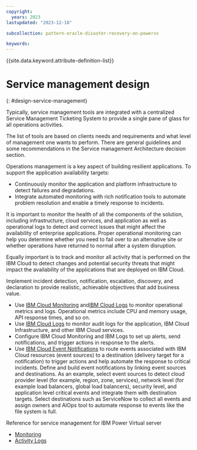```yaml
---
copyright:
  years: 2023
lastupdated: "2023-12-18"

subcollection: pattern-oracle-disaster-recovery-on-powervs

keywords:
---
```

{{site.data.keyword.attribute-definition-list}}

# Service management design
{: #design-service-management}

Typically, service management tools are integrated with a centralized Service Management Ticketing System to provide a single pane of glass for all operations activities.

The list of tools are based on clients needs and requirements and what level of management one wants to perform. There are general guidelines and some recommendations in the Service management Architecture decision section.

Operations management is a key aspect of building resilient applications. To support the application availability targets:

* Continuously monitor the application and platform infrastructure to detect failures and degradations.
* Integrate automated monitoring with rich notification tools to automate problem resolution and enable a timely response to incidents.

It is important to monitor the health of all the components of the solution, including infrastructure, cloud services, and application as well as operational logs to detect and correct issues that might affect the availability of enterprise applications. Proper operational monitoring can help you determine whether you need to fail over to an alternative site or whether operations have returned to normal after a system disruption.

Equally important is to track and monitor all activity that is performed on the IBM Cloud to detect changes and potential security threats that might impact the availability of the applications that are deployed on IBM Cloud.

Implement incident detection, notification, escalation, discovery, and declaration to provide realistic, achievable objectives that add business value.

* Use [IBM Cloud Monitoring](/docs/monitoring?topic=monitoring-about-monitor) and[IBM Cloud Logs](/docs/cloud-logs?topic=cloud-logs-getting-started) to monitor operational metrics and logs. Operational metrics include CPU and memory usage, API response times, and so on.
* Use [IBM Cloud Logs](/docs/cloud-logs?topic=cloud-logs-getting-started) to monitor audit logs for the application, IBM Cloud Infrastructure, and other IBM Cloud services.
* Configure IBM Cloud Monitoring and IBM Logs to set up alerts, send notifications, and trigger actions in response to the alerts.
* Use [IBM Cloud Event Notifications](/docs/event-notifications?topic=event-notifications-en-about) to route events associated with IBM Cloud resources (event sources) to a destination (delivery target for a notification) to trigger actions and help automate the response to critical incidents. Define and build event notifications by linking event sources and destinations. As an example, select event sources to detect cloud provider level (for example, region, zone, services), network level (for example load balancers, global load balancers), security level, and application level critical events and integrate them with destination targets. Select destinations such as ServiceNow to collect all events and assign owners and AIOps tool to automate response to events like the file system is full.

Reference for service management for IBM Power Virtual server

* [Monitoring](/docs/power-iaas?topic=power-iaas-monitor-sysdig)
* [Activity Logs](/docs/power-iaas?topic=power-iaas-at-events)
